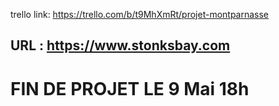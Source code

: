 trello link: https://trello.com/b/t9MhXmRt/projet-montparnasse

## URL : https://www.stonksbay.com
# FIN DE PROJET LE 9 Mai 18h
